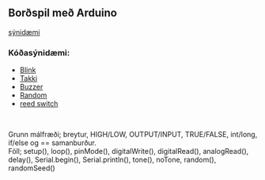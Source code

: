 ## Borðspil með Arduino
[sýnidæmi](https://github.com/Chicken405/Skyrsla?tab=readme-ov-file)
<!--
- [donkeykong](https://github.com/NidaleNieve/donkeykong/blob/main/README.md) 
-->

### Kóðasýnidæmi:
- [Blink](https://learn.adafruit.com/adafruit-arduino-lesson-2-leds/blinking-the-led)
- [Takki](https://docs.arduino.cc/tutorials/generic/digital-input-pullup)
- [Buzzer](https://www.circuitbasics.com/how-to-use-active-and-passive-buzzers-on-the-arduino/#:~:text=Passive%20buzzers%20need%20a%20square,(pin%2C%20frequency%2C%20duration)%3B)
- [Random](https://reference.arduino.cc/reference/en/language/functions/random-numbers/random/)
- [reed switch](https://lastminuteengineers.com/reed-switch-arduino-tutorial/?utm_content=cmp-true)

<br>

Grunn málfræði; breytur, HIGH/LOW, OUTPUT/INPUT, TRUE/FALSE, int/long, if/else og == samanburður. <br>
Föll; setup(), loop(), pinMode(), digitalWrite(), digitalRead(), analogRead(), delay(), Serial.begin(), Serial.println(), tone(), noTone, random(), randomSeed()


<!--
- [touchpad úr álpappír](https://medium.com/@paramaggarwal/a-touchpad-using-plastic-and-aluminum-foil-88042f2346)
- How to Make a Board Game Circuit Tile! https://www.youtube.com/watch?v=HM61WVwi6Mg
- https://www.youtube.com/watch?v=5_JgvaB3esg&ab_channel=QVisible
- [Þrýstiplata úr álpappír](https://www.instructables.com/Use-a-DIY-Pressure-Plate-Switch-to-Automate-Your-H/)
- [Boardgame geek](https://boardgamegeek.com/boardgamecategory/1072/electronic)
- [retro electronic board games](https://www.oobject.com/category/retro-electronic-board-games/)
- [Hackster boardgames](https://www.hackster.io/search?q=board%20games&i=projects)
- [DIY board games to handheld video game consoles](https://www.hackster.io/news/take-a-look-at-some-of-the-best-diy-gaming-projects-from-around-the-community-4596332d1c72)
- [Pyramids secret](https://projecthub.arduino.cc/marcelomaximiano/fac9edcd-e76f-40c8-a4a4-c867072599c4)
- [Would you rather](https://www.instructables.com/How-To-Make-A-Board-Game-Using-Arduino/)
- Match;  [1](https://www.youtube.com/watch?v=z8wadyaIsy0), [2](https://www.youtube.com/watch?v=OwhoSbvQ1yc&ab_channel=Kutuhal-SundayScienceSchool)
- [Operation](https://youtu.be/4RF9nLUDt0Q?t=41)
- [Probability pathways](https://makecode.adafruit.com/courses/maker/projects/board-games)
-->
